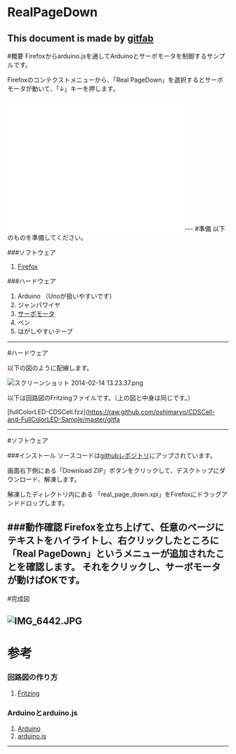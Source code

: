 # RealPageDown
## 
This document is made by [gitfab](http://gitfab.org)
---
#概要
Firefoxからarduino.jsを通してArduinoとサーボモータを制御するサンプルです。

Firefoxのコンテクストメニューから、「Real PageDown」を選択するとサーボモータが動いて、「↓」キーを押します。

<iframe src="//www.youtube.com/embed/2FNyW4zn8Fg" width="400" frameborder="0" height="300"></iframe>
---
#準備
以下のものを準備してください。

###ソフトウェア

1. [Firefox](http://www.mozilla.jp/firefox/)

###ハードウェア

1. Arduino （Unoが扱いやすいです）
1. ジャンパワイヤ
1. [サーボモータ](http://www.ministudio.co.jp/Cgi-bin/Order-JP/DetailJp.asp?GoodsNum=54)
1. ペン
1. はがしやすいテープ

---
#ハードウェア

以下の図のように配線します。

![スクリーンショット 2014-02-14 13.23.37.png](https://raw.github.com/oshimaryo/RealPageDown/master/)

以下は回路図のFritzingファイルです。（上の図と中身は同じです。）

[fullColorLED-CDSCell.fzz](https://raw.github.com/oshimaryo/CDSCell-and-FullColorLED-Sample/master/gitfa

---
#ソフトウェア

###インストール
ソースコードは[githubレポジトリ](https://github.com/oshimaryo/real-page-down)にアップされています。

画面右下側にある「Download ZIP」ボタンをクリックして、デスクトップにダウンロード、解凍します。

解凍したディレクトリ内にある
「real_page_down.xpi」をFirefoxにドラッグアンドドロップします。

###動作確認
Firefoxを立ち上げて、任意のページにテキストをハイライトし、右クリックしたところに「Real PageDown」というメニューが追加されたことを確認します。
それをクリックし、サーボモータが動けばOKです。
---
#完成図

![IMG_6442.JPG](https://raw.github.com/oshimaryo/RealPageDown/master/)
---
# 参考

### 回路図の作り方

1. [Fritzing](http://fritzing.org/download/)

### Arduinoとarduino.js

1. [Arduino](http://arduino.cc/)
1. [arduino.js](http://mecha-mozilla.org/projects/arduino.js/)
---
